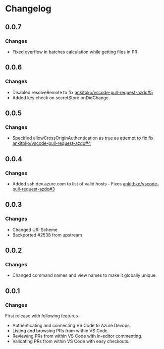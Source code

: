 # Changelog

## 0.0.7
### Changes

- Fixed overflow in batches calculation while getting files in PR

## 0.0.6
### Changes

- Disabled resolveRemote to fix [ankitbko/vscode-pull-request-azdo#5](https://github.com/ankitbko/vscode-pull-request-azdo/issues/5)
- Added key check on secretStore onDidChange.

## 0.0.5
### Changes

- Specified allowCrossOriginAuthentication as true as attempt to fix fix [ankitbko/vscode-pull-request-azdo#4](https://github.com/ankitbko/vscode-pull-request-azdo/issues/4)

## 0.0.4
### Changes

- Added ssh.dev.azure.com to list of valid hosts - Fixes [ankitbko/vscode-pull-request-azdo#3](https://github.com/ankitbko/vscode-pull-request-azdo/issues/3)

## 0.0.3
### Changes

- Changed URI Scheme
- Backported #2538 from upstream

## 0.0.2

### Changes

- Changed command names and view names to make it globally unique.

## 0.0.1

### Changes

First release with following features -

- Authenticating and connecting VS Code to Azure Devops.
- Listing and browsing PRs from within VS Code.
- Reviewing PRs from within VS Code with in-editor commenting.
- Validating PRs from within VS Code with easy checkouts.
